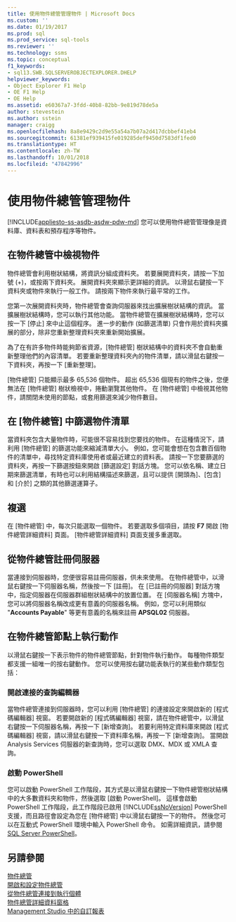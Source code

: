```yaml
---
title: 使用物件總管管理物件 | Microsoft Docs
ms.custom: ''
ms.date: 01/19/2017
ms.prod: sql
ms.prod_service: sql-tools
ms.reviewer: ''
ms.technology: ssms
ms.topic: conceptual
f1_keywords:
- sql13.SWB.SQLSERVEROBJECTEXPLORER.DHELP
helpviewer_keywords:
- Object Explorer F1 Help
- OE F1 Help
- OE Help
ms.assetid: e60367a7-3fdd-40b8-82bb-9e819d78de5a
author: stevestein
ms.author: sstein
manager: craigg
ms.openlocfilehash: 8a8e9429c2d9e55a54a7b07a2d417dcbbef41eb4
ms.sourcegitcommit: 61381ef939415fe019285def9450d7583df1fed0
ms.translationtype: HT
ms.contentlocale: zh-TW
ms.lasthandoff: 10/01/2018
ms.locfileid: "47842996"
---
```

# <a name="manage-objects-by-using-object-explorer"></a>使用物件總管管理物件
[!INCLUDE[appliesto-ss-asdb-asdw-pdw-md](../../includes/appliesto-ss-asdb-asdw-pdw-md.md)]
您可以使用物件總管管理像是資料庫、資料表和預存程序等物件。  
  
## <a name="viewing-objects-in-object-explorer"></a>在物件總管中檢視物件  
物件總管會利用樹狀結構，將資訊分組成資料夾。 若要展開資料夾，請按一下加號 (+)，或按兩下資料夾。 展開資料夾來顯示更詳細的資訊。 以滑鼠右鍵按一下資料夾或物件來執行一般工作。 請按兩下物件來執行最平常的工作。  
  
您第一次展開資料夾時，物件總管會查詢伺服器來找出擴展樹狀結構的資訊。 當擴展樹狀結構時，您可以執行其他功能。 當物件總管在擴展樹狀結構時，您可以按一下 [停止] 來中止這個程序。 進一步的動作 (如篩選清單) 只會作用於資料夾擴展的部分，除非您重新整理資料夾來重新開始擴展。  
  
為了在有許多物件時能夠節省資源，[物件總管] 樹狀結構中的資料夾不會自動重新整理他們的內容清單。 若要重新整理資料夾內的物件清單，請以滑鼠右鍵按一下資料夾，再按一下 [重新整理]。  
  
[物件總管] 只能顯示最多 65,536 個物件。 超出 65,536 個現有的物件之後，您便無法在 [物件總管] 樹狀檢視中，捲動瀏覽其他物件。 在 [物件總管] 中檢視其他物件，請關閉未使用的節點，或套用篩選來減少物件數目。  
  
## <a name="filtering-the-list-of-objects-in-object-explorer"></a>在 [物件總管] 中篩選物件清單  
當資料夾包含大量物件時，可能很不容易找到您要找的物件。 在這種情況下，請利用 [物件總管] 的篩選功能來縮減清單大小。 例如，您可能會想在包含數百個物件的清單中，尋找特定資料庫使用者或最近建立的資料表。 請按一下您要篩選的資料夾，再按一下篩選按鈕來開啟 [篩選設定] 對話方塊。 您可以依名稱、建立日期來篩選清單，有時也可以利用結構描述來篩選，且可以提供 [開頭為]、[包含] 和 [介於] 之類的其他篩選運算子。  
  
## <a name="multi-select"></a>複選  
在 [物件總管] 中，每次只能選取一個物件。 若要選取多個項目，請按 **F7** 開啟 [物件總管詳細資料] 頁面。 [物件總管詳細資料] 頁面支援多重選取。  
  
## <a name="register-a-server-from-object-explorer"></a>從物件總管註冊伺服器  
當連接到伺服器時，您便很容易註冊伺服器，供未來使用。 在物件總管中，以滑鼠右鍵按一下伺服器名稱，然後按一下 [註冊]。 在 [已註冊的伺服器] 對話方塊中，指定伺服器在伺服器群組樹狀結構中的放置位置。 在 [伺服器名稱] 方塊中，您可以將伺服器名稱改成更有意義的伺服器名稱。 例如，您可以利用類似 "**Accounts Payable**" 等更有意義的名稱來註冊 **APSQL02** 伺服器。  
  
## <a name="performing-actions-on-object-explorer-nodes"></a>在物件總管節點上執行動作  
以滑鼠右鍵按一下表示物件的物件總管節點，針對物件執行動作。 每種物件類型都支援一組唯一的按右鍵動作。 您可以使用按右鍵功能表執行的某些動作類型包括：  
  
### <a name="open-a-connected-query-editor"></a>開啟連接的查詢編輯器  
當物件總管連接到伺服器時，您可以利用 [物件總管] 的連接設定來開啟新的 [程式碼編輯器] 視窗。 若要開啟新的 [程式碼編輯器] 視窗，請在物件總管中，以滑鼠右鍵按一下伺服器名稱，再按一下 [新增查詢]。 若要利用特定資料庫來開啟 [程式碼編輯器] 視窗，請以滑鼠右鍵按一下資料庫名稱，再按一下 [新增查詢]。 當開啟 Analysis Services 伺服器的新查詢時，您可以選取 DMX、MDX 或 XMLA 查詢。  
  
### <a name="start-powershell"></a>啟動 PowerShell  
您可以啟動 PowerShell 工作階段，其方式是以滑鼠右鍵按一下物件總管樹狀結構中的大多數資料夾和物件，然後選取 [啟動 PowerShell]。 這樣會啟動 PowerShell 工作階段，此工作階段已啟用 [!INCLUDE[ssNoVersion](../../includes/ssnoversion-md.md)] PowerShell 支援，而且路徑會設定為您在 [物件總管] 中以滑鼠右鍵按一下的物件。 然後您可以在互動式 PowerShell 環境中輸入 PowerShell 命令。 如需詳細資訊，請參閱 [SQL Server PowerShell](http://msdn.microsoft.com/89b70725-bbe7-4ffe-a27d-2a40005a97e7)。  
  
## <a name="see-also"></a>另請參閱  
[物件總管](../../ssms/object/object-explorer.md)  
[開啟和設定物件總管](../../ssms/object/open-and-configure-object-explorer.md)  
[從物件總管連接到執行個體](../../ssms/object/connect-to-an-instance-from-object-explorer.md)  
[物件總管詳細資料窗格](../../ssms/object/object-explorer-details-pane.md)  
[Management Studio 中的自訂報表](../../ssms/object/custom-reports-in-management-studio.md)  
  
